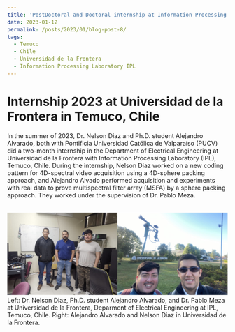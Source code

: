 ```yaml
---
title: 'PostDoctoral and Doctoral internship at Information Processing Laboratory in Temuco, Chile, 2023'
date: 2023-01-12
permalink: /posts/2023/01/blog-post-8/
tags:
  - Temuco
  - Chile
  - Universidad de la Frontera
  - Information Processing Laboratory IPL
---
```


Internship 2023 at Universidad de la Frontera in Temuco, Chile
======

In the summer of 2023, Dr. Nelson Diaz and Ph.D. student Alejandro Alvarado, both with Pontificia Universidad Católica de Valparaíso (PUCV) did a two-month internship in the Department of Electrical Engineering at Universidad de la Frontera with Information Processing Laboratory (IPL), Temuco, Chile. During the internship, Nelson Diaz worked on a new coding pattern for 4D-spectral video acquisition using a 4D-sphere packing approach, and Alejandro Alvado performed acquisition and experiments with real data to prove multispectral filter array (MSFA) by a sphere packing approach. They worked under the supervision of Dr. Pablo Meza.



<br/><img src='/images/internship2023.jpg'>
Left: Dr. Nelson Diaz, Ph.D. student Alejandro Alvarado, and Dr. Pablo Meza at Universidad de la Frontera, Deparment of Electrical Engineering at IPL, Temuco, Chile. Right: Alejandro Alvarado and Nelson Diaz in Universidad de la Frontera.
